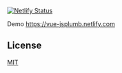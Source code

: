 [![Netlify Status](https://api.netlify.com/api/v1/badges/22abb001-5af4-4c8e-ba58-47d57fd3b801/deploy-status)](https://app.netlify.com/sites/vue-jsplumb/deploys)

Demo <https://vue-jsplumb.netlify.com>

## License

[MIT](./LICENSE)
